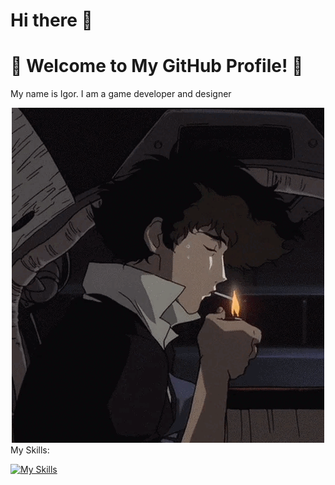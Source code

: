 # Hi there 👋
# 🌟 Welcome to My GitHub Profile! 🌟
My name is Igor. I am a game developer and designer
<div align="center">
  <img  src="./smoke.gif"
       alt="snake" /></a>
</div>
My Skills:

[![My Skills](https://skillicons.dev/icons?i=arch,blender,discord,godot,guthub&perline=5)](https://skillicons.dev)
